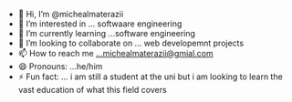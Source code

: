 - 👋 Hi, I’m @michealmaterazii
- 👀 I’m interested in ... softwaare engineering
- 🌱 I’m currently learning ...software engineering 
- 💞️ I’m looking to collaborate on ... web developemnt projects
- 📫 How to reach me ...michealmaterazii@gmial.com
- 😄 Pronouns: ...he/him
- ⚡ Fun fact: ... i am still a student at the uni but i am looking to learn the vast education of what this field covers

<!---
michealmaterazii/michealmaterazii is a ✨ special ✨ repository because its `README.md` (this file) appears on your GitHub profile.
You can click the Preview link to take a look at your changes.
--->

